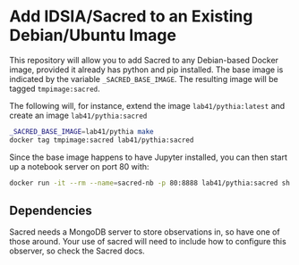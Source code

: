 Add IDSIA/Sacred to an Existing Debian/Ubuntu Image
==================================================

This repository will allow you to add Sacred to any Debian-based Docker image,
provided it already has python and pip installed. The base image is indicated
by the variable `_SACRED_BASE_IMAGE`. The resulting image will be tagged
`tmpimage:sacred`.

The following will, for instance, extend the image `lab41/pythia:latest` and create an image
`lab41/pythia:sacred`

```sh
_SACRED_BASE_IMAGE=lab41/pythia make
docker tag tmpimage:sacred lab41/pythia:sacred
```

Since the base image happens to have Jupyter installed, you can then start up a notebook server on port 80 with:

```sh
docker run -it --rm --name=sacred-nb -p 80:8888 lab41/pythia:sacred sh -c 'jupyter notebook --ip=0.0.0.0 --no-browser'
```

Dependencies
------------

Sacred needs a MongoDB server to store observations in, so have one of those around. Your use of sacred 
will need to include how to configure this observer, so check the Sacred docs.
